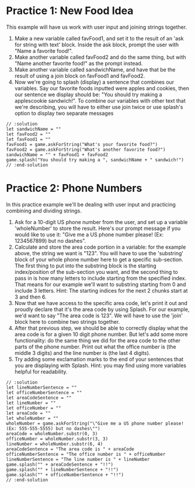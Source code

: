 # Practice 1: New Food Idea
This example will have us work with user input and joining strings together.

1. Make a new variable called favFood1, and set it to the result of an 'ask for string with text' block. Inside the ask block, prompt the user with "Name a favorite food!".
2. Make another variable called favFood2 and do the same thing, but with "Name another favorite food!" as the prompt instead.
3. Make another variable called sandwichName, and have that be the result of using a join block on favFood1 and favFood2.
4. Now we're going to splash (display) a sentence that combines our variables. Say our favorite foods inputted were apples and cookies, then our sentence we display should be:
"You should try making a applescookie sandwich!".  To combine our variables with other text that we're describing, you will have to either use join twice or use splash's option to display two separate messages 


```block
// :solution
let sandwichName = ""
let favFood2 = ""
let favFood1 = ""
favFood1 = game.askForString("What's your favorite food?")
favFood2 = game.askForString("What's another favorite food?")
sandwichName = "" + favFood1 + favFood2
game.splash("You should try making a ", sandwichName + " sandwich!")
// :end-solution
```


# Practice 2: Phone Numbers

In this practice example we'll be dealing with user input and practicing combining and dividing strings.

1. Ask for a 10-digit US phone number from the user, and set up a variable 'wholeNumber' to store the result. Here's our prompt message if you would like to use it: "Give me a US phone number please! (Ex: 1234567899) but no dashes".
2. Calculate and store the area code portion in a variable: for the example above, the string we want is "123".  You will have to use the 'substring' block of your whole phone number here to get a specific sub-section.  The first thing to put into the substring block is the starting index/position of the sub-section you want, and the second thing to pass in is how many letters to include starting from the specified index.  That means for our example we'll want to substring starting from 0 and include 3 letters. Hint: The starting indices for the next 2 chunks start at 3 and then 6.
3. Now that we have access to the specific area code, let's print it out and proudly declare that it's the area code by using Splash. For our example, we'd want to say "The area code is 123".  We will have to use the 'join' block here to combine two strings together.
4. After that previous step, we should be able to correctly display what the area code is for a given 10 digit phone number.  But let's add some more functionality: do the same thing we did for the area code to the other parts of the phone number.  Print out what the office number is (the middle 3 digits) and the line number is (the last 4 digits).
5. Try adding some exclamation marks to the end of your sentences that you are displaying with Splash. Hint: you may find using more variables helpful for readability.

```block
// :solution
let lineNumberSentence = ""
let officeNumberSentence = ""
let areaCodeSentence = ""
let lineNumber = ""
let officeNumber = ""
let areaCode = ""
let wholeNumber = ""
wholeNumber = game.askForString("\"Give me a US phone number please! (Ex: 555-555-5555) but no dashes\"")
areaCode = wholeNumber.substr(0, 3)
officeNumber = wholeNumber.substr(3, 3)
lineNumber = wholeNumber.substr(6, 4)
areaCodeSentence = "The area code is " + areaCode
officeNumberSentence = "The office number is " + officeNumber
lineNumberSentence = "The line number is " + lineNumber
game.splash("" + areaCodeSentence + "!!")
game.splash("" + lineNumberSentence + "!!")
game.splash("" + officeNumberSentence + "!!")
// :end-solution
```

